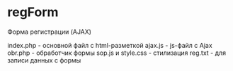 # regForm
Форма регистрации (AJAX)

index.php - основной файл с html-разметкой
ajax.js - js-файл с Ajax
obr.php - обработчик формы 
sop.js и style.css - стилизация 
reg.txt - для записи данных с формы 
